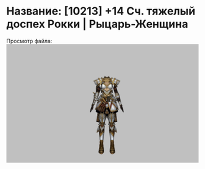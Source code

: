 # Название: [10213] +14 Сч. тяжелый доспех Рокки | Рыцарь-Женщина

Просмотр файла:
![p010032.png](p010032.png)